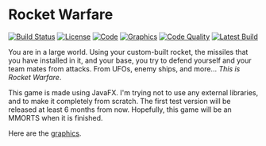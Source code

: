 # Rocket Warfare 
[![Build Status](https://travis-ci.org/theTechnoKid/RocketWarfare.svg?branch=master)](https://travis-ci.org/theTechnoKid/RocketWarfare)
[![License](https://img.shields.io/badge/license-GPLv3-B30055.svg?style=flat-square)](http://www.gnu.org/licenses/gpl-3.0.en.html)
[![Code](https://img.shields.io/badge/code-theTechnoKid-00B304.svg?style=flat-square)](https://github.com/theTechnoKid)
[![Graphics](https://img.shields.io/badge/graphics-UncleBobTheCoder-AEB300.svg?style=flat-square)](https://github.com/UncleBobTheCoder)
[![Code Quality](https://img.shields.io/codacy/4a2075912e5246c28485af3cbc61d470.svg?style=flat-square)](https://www.codacy.com/app/thetechnokid11/RocketWarfare/dashboard)
[![Latest Build](https://img.shields.io/badge/latest_build-test-orange.svg?style=flat-square)](/build/build.jar?raw=true)

You are in a large world. Using your custom-built rocket, the missiles that you have installed in it, and your base, you try to defend yourself and your team mates from attacks.
From UFOs, enemy ships, and more... *This is Rocket Warfare*.

This game is made using JavaFX. I'm trying not to use any external libraries, and to make it completely from scratch. The first test version will be released at least 6 months from now.
Hopefully, this game will be an MMORTS when it is finished.

Here are the [graphics](res/images/spritesheet.png).
